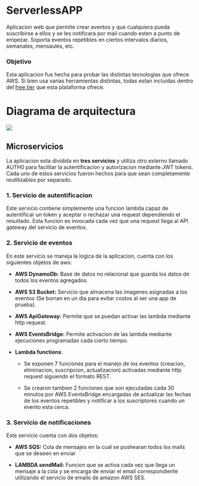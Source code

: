 # ServerlessAPP
Aplicacion web que permite crear eventos y que cualquiera pueda suscribirse a ellos y se les notificara por mail cuando esten a punto de empezar. Soporta eventos repetibles en ciertos intervalos diarios, semanales, mensaules, etc.

### Objetivo
Esta aplicacion fue hecha para probar las distintas tecnologias que ofrece AWS. 
Si bien usa varias herramientas distintas, todas estan incluidas dentro del [free tier](https://aws.amazon.com/free/?trk=ps_a134p000003yhOpAAI&trkCampaign=acq_paid_search_brand&sc_channel=ps&sc_campaign=acquisition_LATAMO&sc_publisher=google&sc_category=core&sc_country=LATAMO&sc_geo=LATAM&sc_outcome=Acquisition&sc_detail=%2Baws%20%2Bfree&sc_content=Cost_bmm&sc_matchtype=b&sc_segment=453309389722&sc_medium=ACQ-P|PS-GO|Brand|Desktop|SU|AWS|Core|LATAMO|EN|Text&s_kwcid=AL!4422!3!453309389722!b!!g!!%2Baws%20%2Bfree&ef_id=CjwKCAiAjeSABhAPEiwAqfxURe4LlzOmpiRX_7YhzJ515OMLZz_mAga_NpX91fW4tlxY-mwUVUCIYhoCmVAQAvD_BwE:G:s&s_kwcid=AL!4422!3!453309389722!b!!g!!%2Baws%20%2Bfree&all-free-tier.sort-by=item.additionalFields.SortRank&all-free-tier.sort-order=asc) que esta plataforma ofrece.

# Diagrama de arquitectura

<img src="https://github.com/Nico9813/ServerlessAPP/blob/main/AWSarquitectura.png?raw=true"/>

## Microservicios

La aplicacion esta dividida en **tres servicios** y utiliza otro externo llamado AUTH0 para facilitar la autentificacion y autorizacion mediante JWT tokens.
Cada uno de estos servicios fueron hechos para que sean completamente reutilizables por separado.

### 1. Servicio de autentificacion
Este servicio contiene simplemente una funcion lambda capaz de autentificar un token y aceptar o rechazar una request dependiendo el resultado. Esta funcion es invocada cada vez que una request llega al API gateway del servicio de eventos.

### 2. Servicio de eventos
En este servicio se maneja la logica de la aplicacion, cuenta con los siguientes objetos de aws:
 
* **AWS DynamoDb:** Base de datos no relacional que guarda los datos de todos los eventos agregados.
  
* **AWS S3 Bucket:** Servicio que almacena las imagenes asignadas a los eventos (Se borran en un dia para evitar costos al ser una app de prueba).
  
* **AWS ApiGateway:** Permite que se puedan activar las lambda mediante http request.
  
* **AWS EventsBridge:** Permite activacion de las lambda mediante ejecuciones programadas cada cierto tiempo.
  
* **Lambda functions**:

  - Se exponen 7 funciones para el manejo de los eventos (creacion, eliminacion, suscripcion, actualizacion) activadas mediante http request siguiendo el formato REST.
  
  - Se crearon tambien 2 funciones que son ejecutadas cada 30 minutos por AWS EventsBridge encargadas de actualizar las fechas de los eventos repetibles y notificar a los suscriptores cuando un evento esta cerca.
  
  
### 3. Servicio de notificaciones
 Este servicio cuenta con dos objetos:
 
 *  **AWS SQS:** Cola de mensajes en la cual se pushearan todos los mails que se deseen en enviar
 
 *  **LAMBDA sendMail:** Funcion que se activa cada vez que llega un mensaje a la cola y se encarga de enviar el email correspondiente utilizando el servicio de emails de amazon AWS SES.
